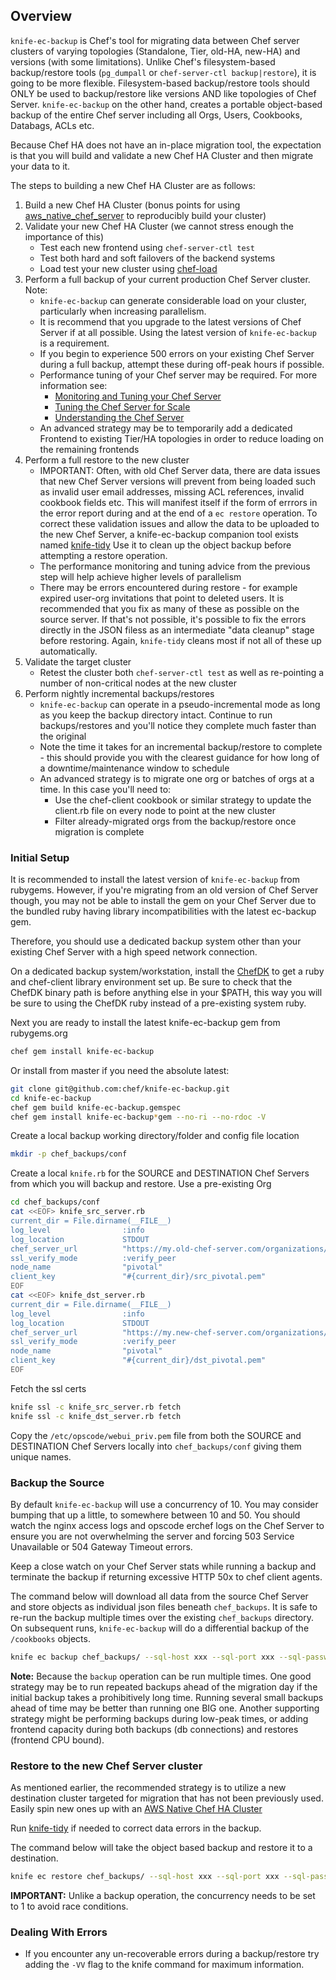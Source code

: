 ## Overview
`knife-ec-backup` is Chef's tool for migrating data between Chef server clusters of varying topologies (Standalone, Tier, old-HA, new-HA) and versions (with some limitations). Unlike Chef's filesystem-based backup/restore tools (`pg_dumpall` or `chef-server-ctl backup|restore`), it is going to be more flexible. Filesystem-based backup/restore tools should ONLY be used to backup/restore like versions AND like topologies of Chef Server. `knife-ec-backup` on the other hand, creates a portable object-based backup of the entire Chef server including all Orgs, Users, Cookbooks, Databags, ACLs etc.

Because Chef HA does not have an in-place migration tool, the expectation is that you will build and validate a new Chef HA Cluster and then migrate your data to it.

The steps to building a new Chef HA Cluster are as follows:

1. Build a new Chef HA Cluster (bonus points for using [aws_native_chef_server](https://github.com/chef-customers/aws_native_chef_server) to reproducibly build your cluster)
2. Validate your new Chef HA Cluster  (we cannot stress enough the importance of this)
    * Test each new frontend using `chef-server-ctl test`
    * Test both hard and soft failovers of the backend systems
    * Load test your new cluster using [chef-load](https://github.com/chef/chef-load)
3. Perform a full backup of your current production Chef Server cluster.  Note:
    * `knife-ec-backup` can generate considerable load on your cluster, particularly when increasing parallelism.
    * It is recommend that you upgrade to the latest versions of Chef Server if at all possible.   Using the latest version of `knife-ec-backup` is a requirement.
    * If you begin to experience 500 errors on your existing Chef Server during a full backup, attempt these during off-peak hours if possible.
    * Performance tuning of your Chef server may be required.  For more information see:
        * [Monitoring and Tuning your Chef Server](https://www.slideshare.net/AndrewDuFour1/monitoring-and-tuning-your-chef-server-chef-conf-talk)
        * [Tuning the Chef Server for Scale](http://irvingpop.github.io/blog/2015/04/20/tuning-the-chef-server-for-scale/)
        * [Understanding the Chef Server](https://www.youtube.com/watch?v=22GtVMHJDsI)
    * An advanced strategy may be to temporarily add a dedicated Frontend to existing Tier/HA topologies in order to reduce loading on the remaining frontends
4. Perform a full restore to the new cluster
    * IMPORTANT: Often, with old Chef Server data, there are data issues that new Chef Server versions will prevent from being loaded such as invalid user email addresses, missing ACL references, invalid cookbook fields etc. This will manifest itself if the form of errrors in the error report during and at the end of a `ec restore` operation. To correct these validation issues and allow the data to be uploaded to the new Chef Server, a knife-ec-backup companion tool exists named [knife-tidy](https://github.com/chef-customers/knife-tidy) Use it to clean up the object backup before attempting a restore operation.
    * The performance monitoring and tuning advice from the previous step will help achieve higher levels of parallelism
    * There may be errors encountered during restore - for example expired user-org invitations that point to deleted users.  It is recommended that you fix as many of these as possible on the source server.   If that's not possible, it's possible to fix the errors directly in the JSON filess as an intermediate "data cleanup" stage before restoring. Again, `knife-tidy` cleans most if not all of these up automatically.
5. Validate the target cluster
    * Retest the cluster both `chef-server-ctl test` as well as re-pointing a number of non-critical nodes at the new cluster
6. Perform nightly incremental backups/restores
    * `knife-ec-backup` can operate in a pseudo-incremental mode as long as you keep the backup directory intact.  Continue to run backups/restores and you'll notice they complete much faster than the original
    * Note the time it takes for an incremental backup/restore to complete - this should provide you with the clearest guidance for how long of a downtime/maintenance window to schedule
    * An advanced strategy is to migrate one org or batches of orgs at a time.  In this case you'll need to:
        * Use the chef-client cookbook or similar strategy to update the client.rb file on every node to point at the new cluster
        * Filter already-migrated orgs from the backup/restore once migration is complete

### Initial Setup

It is recommended to install the latest version of `knife-ec-backup` from rubygems. However, if you're migrating from an old version of Chef Server though, you may not
be able to install the gem on your Chef Server due to the bundled ruby having library incompatibilities with the latest ec-backup gem.

Therefore, you should use a dedicated backup system other than your existing Chef Server with a high speed network connection.

On a dedicated backup system/workstation, install the [ChefDK](https://downloads.chef.io/chefdk) to get a ruby and chef-client library environment set up.
Be sure to check that the ChefDK binary path is before anything else in your $PATH, this way you will be sure to using the ChefDK ruby instead of a pre-existing
system ruby.

Next you are ready to install the latest knife-ec-backup gem from rubygems.org
```bash
chef gem install knife-ec-backup
```

Or install from master if you need the absolute latest:
```bash
git clone git@github.com:chef/knife-ec-backup.git
cd knife-ec-backup
chef gem build knife-ec-backup.gemspec
chef gem install knife-ec-backup*gem --no-ri --no-rdoc -V
```

Create a local backup working directory/folder and config file location
```bash
mkdir -p chef_backups/conf
```

Create a local `knife.rb` for the SOURCE and DESTINATION Chef Servers from which you will backup and restore.
Use a pre-existing Org
```bash
cd chef_backups/conf
cat <<EOF> knife_src_server.rb
current_dir = File.dirname(__FILE__)
log_level                :info
log_location             STDOUT
chef_server_url          "https://my.old-chef-server.com/organizations/brewinc"
ssl_verify_mode          :verify_peer
node_name                "pivotal"
client_key               "#{current_dir}/src_pivotal.pem"
EOF
cat <<EOF> knife_dst_server.rb
current_dir = File.dirname(__FILE__)
log_level                :info
log_location             STDOUT
chef_server_url          "https://my.new-chef-server.com/organizations/brewinc"
ssl_verify_mode          :verify_peer
node_name                "pivotal"
client_key               "#{current_dir}/dst_pivotal.pem"
EOF
```

Fetch the ssl certs

```bash
knife ssl -c knife_src_server.rb fetch
knife ssl -c knife_dst_server.rb fetch
```

Copy the `/etc/opscode/webui_priv.pem` file from both the SOURCE and DESTINATION Chef Servers locally into `chef_backups/conf` giving them unique names.

### Backup the Source

By default `knife-ec-backup` will use a concurrency of 10. You may consider bumping that up a little, to somewhere between 10 and 50.
You should watch the nginx access logs and opscode erchef logs on the Chef Server to ensure you are not overwhelming the server and forcing 503 Service Unavailable or 504 Gateway Timeout errors.

Keep a close watch on your Chef Server stats while running a backup and terminate the backup if returning excessive HTTP 50x to chef client agents.

The command below will download all data from the source Chef Server and store objects as individual json files beneath `chef_backups`. It is safe to re-run the backup multiple times over the existing `chef_backups` directory.  On subsequent runs, `knife-ec-backup` will do a differential backup of the `/cookbooks` objects.

```bash
knife ec backup chef_backups/ --sql-host xxx --sql-port xxx --sql-password xxx --with-user-sql --with-key-sql --webui-key chef_backups/conf/webui_priv_src.pem --concurrency 20 -c chef_backups/conf/knife_src_server.rb
```

**Note:** Because the `backup` operation can be run multiple times. One good strategy may be to run repeated backups ahead of the migration day if the initial backup takes a prohibitively long time. Running several small backups ahead of time may be better than running one BIG one. Another supporting strategy might be performing backups during low-peak times, or adding frontend capacity during both backups (db connections) and restores (frontend CPU bound).

### Restore to the new Chef Server cluster

As mentioned earlier, the recommended strategy is to utilize a new destination cluster targeted for migration that has not been previously used. Easily spin new ones up with an [AWS Native Chef HA Cluster](https://github.com/chef-customers/aws_native_chef_server)

Run [knife-tidy](https://github.com/chef-customers/knife-tidy) if needed to correct data errors in the backup.

The command below will take the object based backup and restore it to a destination.

```bash
knife ec restore chef_backups/ --sql-host xxx --sql-port xxx --sql-password xxx --with-user-sql --with-key-sql --webui-key chef_backups/conf/webui_priv_dst.pem --concurrency 1 -c chef_backups/conf/knife_dst_server.rb
```

**IMPORTANT:** Unlike a backup operation, the concurrency needs to be set to 1 to avoid race conditions.

### Dealing With Errors
- If you encounter any un-recoverable errors during a backup/restore try adding the `-VV` flag to the knife command for maximum information.
